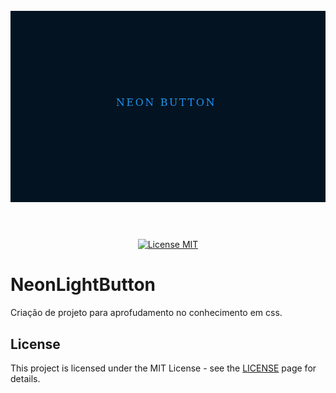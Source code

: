<h1 align="center">
<br>
  <img src="https://github.com/lucasleonardofr/NeonLightButton/blob/master/gifProjeto/Peek%2027-01-2020%2013-45.gif"  >
<br>
<br>
</h1>
<p align="center">
  <a href="https://opensource.org/licenses/MIT">
    <img src="https://img.shields.io/badge/License-MIT-blue.svg" alt="License MIT">
  </a>
</p>

# NeonLightButton
Criação de projeto para aprofudamento no conhecimento em css.


## License

This project is licensed under the MIT License - see the [LICENSE](https://opensource.org/licenses/MIT) page for details.





